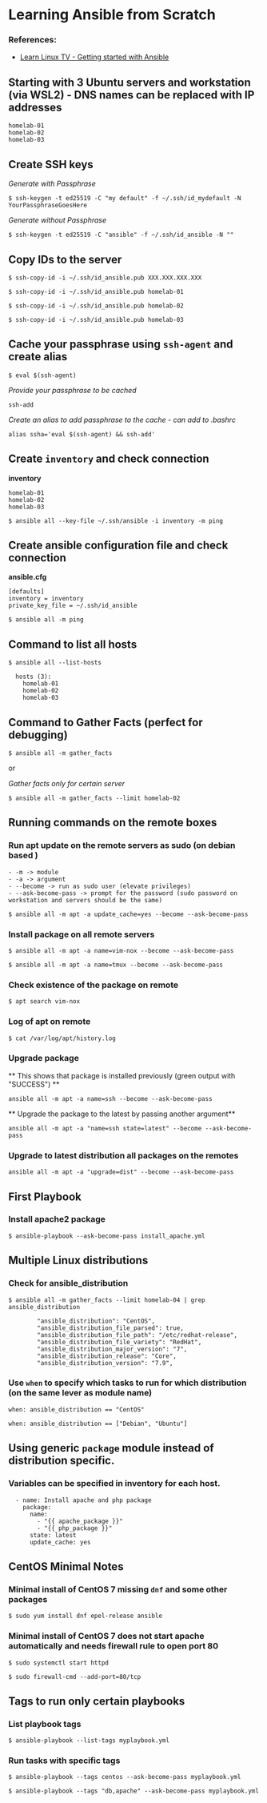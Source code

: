 # Learning Ansible from Scratch

### **References:**
- [Learn Linux TV - Getting started with Ansible](https://www.youtube.com/playlist?list=PLT98CRl2KxKEUHie1m24-wkyHpEsa4Y70)


## Starting with 3 Ubuntu servers and workstation (via  WSL2) - DNS names can be replaced with IP addresses
```
homelab-01
homelab-02
homelab-03
```


## Create SSH keys
*Generate with Passphrase*

`$ ssh-keygen -t ed25519 -C "my default" -f ~/.ssh/id_mydefault -N YourPassphraseGoesHere`

*Generate without Passphrase*

`$ ssh-keygen -t ed25519 -C "ansible" -f ~/.ssh/id_ansible -N ""`


## Copy IDs to the server

`$ ssh-copy-id -i ~/.ssh/id_ansible.pub XXX.XXX.XXX.XXX`

`$ ssh-copy-id -i ~/.ssh/id_ansible.pub homelab-01`

`$ ssh-copy-id -i ~/.ssh/id_ansible.pub homelab-02`

`$ ssh-copy-id -i ~/.ssh/id_ansible.pub homelab-03`

## Cache your passphrase using `ssh-agent` and create alias

`$ eval $(ssh-agent)`

*Provide your passphrase to be cached*

`ssh-add`

*Create an alias to add passphrase to the cache - can add to .bashrc*

`alias ssha='eval $(ssh-agent) && ssh-add'`

## Create `inventory` and check connection
**inventory**
```
homelab-01
homelab-02
homelab-03
```

`$ ansible all --key-file ~/.ssh/ansible -i inventory -m ping`

## Create ansible configuration file and check connection
**ansible.cfg**
```
[defaults]
inventory = inventory
private_key_file = ~/.ssh/id_ansible
```

`$ ansible all -m ping`

## Command to list all hosts
`$ ansible all --list-hosts`

```
  hosts (3):
    homelab-01
    homelab-02
    homelab-03
```

## Command to Gather Facts (perfect for debugging)

`$ ansible all -m gather_facts`

or

*Gather facts only for certain server*

`$ ansible all -m gather_facts --limit homelab-02`


## Running commands on the remote boxes

### Run apt update on the remote servers as sudo (on debian based )
```
- -m -> module
- -a -> argument
- --become -> run as sudo user (elevate privileges)
- --ask-become-pass -> prompt for the password (sudo password on workstation and servers should be the same)
```

`$ ansible all -m apt -a update_cache=yes --become --ask-become-pass`

### Install package on all remote servers

`$ ansible all -m apt -a name=vim-nox --become --ask-become-pass`

`$ ansible all -m apt -a name=tmux --become --ask-become-pass`

### Check existence of the package on remote

`$ apt search vim-nox`

### Log of apt on remote

`$ cat /var/log/apt/history.log`

### Upgrade package

** This shows that package is installed previously (green output with "SUCCESS") **

`ansible all -m apt -a name=ssh --become --ask-become-pass`

** Upgrade the package to the latest by passing another argument**

`ansible all -m apt -a "name=ssh state=latest" --become --ask-become-pass`


### Upgrade to latest distribution all packages on the remotes

`ansible all -m apt -a "upgrade=dist" --become --ask-become-pass`


## First Playbook

### Install apache2 package

`$ ansible-playbook --ask-become-pass install_apache.yml`

## Multiple Linux distributions

### Check for ansible_distribution

`$ ansible all -m gather_facts --limit homelab-04 | grep ansible_distribution`

```
        "ansible_distribution": "CentOS",
        "ansible_distribution_file_parsed": true,
        "ansible_distribution_file_path": "/etc/redhat-release",
        "ansible_distribution_file_variety": "RedHat",
        "ansible_distribution_major_version": "7",
        "ansible_distribution_release": "Core",
        "ansible_distribution_version": "7.9",
```

### Use `when` to specify which tasks to run for which distribution (on the same lever as module name)

```
when: ansible_distribution == "CentOS"
```

```
when: ansible_distribution == ["Debian", "Ubuntu"]
```

## Using generic `package` module instead of distribution specific.
### Variables can be specified in inventory for each host.

```
  - name: Install apache and php package
    package:
      name:
        - "{{ apache_package }}"
        - "{{ php_package }}"
      state: latest
      update_cache: yes
```


## CentOS Minimal Notes

### Minimal install of CentOS 7 missing `dnf` and some other packages

`$ sudo yum install dnf epel-release ansible`

### Minimal install of CentOS 7 does not start apache automatically and needs firewall rule to open port 80

`$ sudo systemctl start httpd`

`$ sudo firewall-cmd --add-port=80/tcp`

## Tags to run only certain playbooks

### List playbook tags 

`$ ansible-playbook --list-tags myplaybook.yml`

### Run tasks with specific tags

`$ ansible-playbook --tags centos --ask-become-pass myplaybook.yml`

`$ ansible-playbook --tags "db,apache" --ask-become-pass myplaybook.yml`

